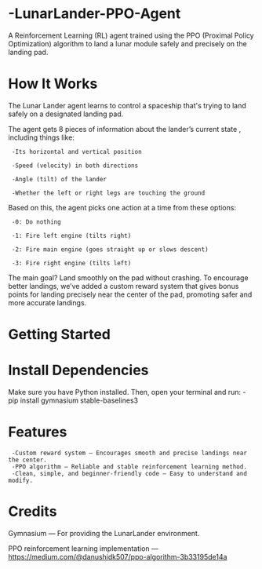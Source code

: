 # -LunarLander-PPO-Agent
A Reinforcement Learning (RL) agent trained using the PPO (Proximal Policy Optimization) algorithm to land a lunar module safely and precisely on the landing pad.

#  How It Works
The Lunar Lander agent learns to control a spaceship that's trying to land safely on a designated landing pad.

The agent gets 8 pieces of information about the lander’s current state , including things like:

     -Its horizontal and vertical position

     -Speed (velocity) in both directions

     -Angle (tilt) of the lander

     -Whether the left or right legs are touching the ground

Based on this, the agent picks one action at a time from these options:

     -0: Do nothing

     -1: Fire left engine (tilts right)

     -2: Fire main engine (goes straight up or slows descent)

     -3: Fire right engine (tilts left)

The main goal? Land smoothly on the pad without crashing.
To encourage better landings, we’ve added a custom reward system that gives bonus points for landing precisely near the center of the pad, promoting safer and more accurate landings.

# Getting Started
# Install Dependencies
Make sure you have Python installed. Then, open your terminal and run:
     -pip install gymnasium stable-baselines3

# Features
     -Custom reward system — Encourages smooth and precise landings near the center.
     -PPO algorithm — Reliable and stable reinforcement learning method.
     -Clean, simple, and beginner-friendly code — Easy to understand and modify.

# Credits
Gymnasium — For providing the LunarLander environment.

PPO reinforcement learning implementation — https://medium.com/@danushidk507/ppo-algorithm-3b33195de14a
